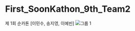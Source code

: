 # First_SoonKathon_9th_Team2
제 1회 순카톤 [이민수, 송지영, 이예빈]
![그룹 1](https://user-images.githubusercontent.com/80839715/124301584-ff52e000-db9a-11eb-96ae-07db6866f399.jpg)
